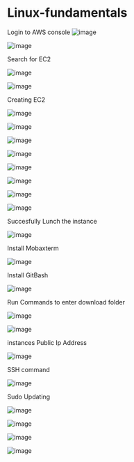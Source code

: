 # Linux-fundamentals

Login to AWS console
![image](https://github.com/user-attachments/assets/3001f622-f0b2-4426-b541-48aa7404efa6)

![image](https://github.com/user-attachments/assets/8daa1c9c-9ce8-46fe-bed3-d02eb7b8b4fc)





Search for EC2

![image](https://github.com/user-attachments/assets/c73c2a08-cfc5-4541-803c-f97db9855cd9)

![image](https://github.com/user-attachments/assets/1782360c-10b1-41d0-bec5-038369039667)

Creating EC2

![image](https://github.com/user-attachments/assets/f181bfa6-d7d7-4965-a4b7-c631ef067e11)

![image](https://github.com/user-attachments/assets/0393c7b3-f9a0-45f1-8f19-7bdd2ddedc66)

![image](https://github.com/user-attachments/assets/85d5d0c2-98cd-4473-a62a-238540061f43)

![image](https://github.com/user-attachments/assets/ee9e9e62-3d04-44cf-a529-7d45b09fd167)

![image](https://github.com/user-attachments/assets/bd170c73-e6db-4d0e-b666-944cddf24969)

![image](https://github.com/user-attachments/assets/5c75b5d6-fdd5-4bab-967f-1097aacf9277)

![image](https://github.com/user-attachments/assets/ffc14da9-7e91-47a8-b75d-fb011259b620)

![image](https://github.com/user-attachments/assets/2c280fb6-73b7-4c2e-bf21-a3179957e7ec)

Succesfully Lunch the instance

![image](https://github.com/user-attachments/assets/24c5cc25-2196-4ae6-b124-9aa9078e3856)

Install Mobaxterm

![image](https://github.com/user-attachments/assets/f49ab07c-d02d-4f96-a182-c2c28053df2e)

Install GitBash

![image](https://github.com/user-attachments/assets/f0b4115d-2eeb-489f-ab2c-afdef8d80f4f)

Run Commands to enter download folder

![image](https://github.com/user-attachments/assets/72cabc6c-ff29-4b77-a357-a99a4746a3b5)

![image](https://github.com/user-attachments/assets/95259782-d2e8-4885-84d8-b63a6ba27f08)

instances Public Ip Address

![image](https://github.com/user-attachments/assets/e82b7534-d9b9-4268-896c-455e92ef93da)

SSH command

![image](https://github.com/user-attachments/assets/628363dd-2960-47a8-8432-340e11ba1e73)

Sudo Updating 

![image](https://github.com/user-attachments/assets/80c677cb-2571-454b-9f10-890edf0590e2)

![image](https://github.com/user-attachments/assets/9daf2bcf-3d84-4d80-bdd8-5a102c0e6db3)

![image](https://github.com/user-attachments/assets/55b09fac-df53-4bda-9ef8-68a95ca35480)

![image](https://github.com/user-attachments/assets/8ee8b640-f875-4d87-9e56-300b79f37a21)



















